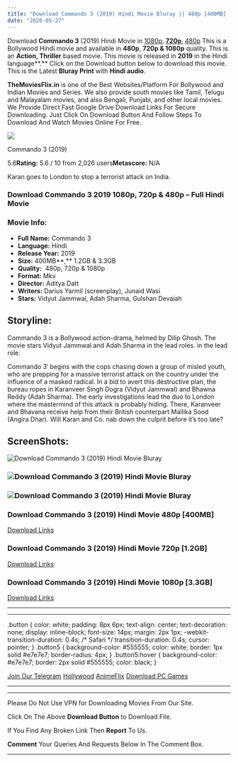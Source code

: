 ```yaml
---
title: "Download Commando 3 (2019) Hindi Movie Bluray || 480p [400MB] || 720p [1.2GB] || 1080p [3.3GB]"
date: "2020-05-27"
---
```


Download **Commando 3** (2019) Hindi Movie in [1080p](https://1moviesflix.com/1080p-movies/), [**720p**](https://1moviesflix.com/720p-movies/), [480p](https://1moviesflix.com/480p-movies/) This is a Bollywood Hindi movie and available in **480p**, **720p & 1080p** quality. This is an **Action, Thriller** based movie. This movie is released in **2019** in the Hindi language**.** Click on the Download button below to download this movie. This is the Latest **Bluray Print** with **Hindi audio**.

**TheMoviesFlix.in** is one of the Best Websites/Platform For Bollywood and Indian Movies and Series. We also provide south movies like Tamil, Telugu and Malayalam movies, and also Bengali, Punjabi, and other local movies. We Provide Direct Fast Google Drive Download Links For Secure Downloading. Just Click On Download Button And Follow Steps To Download And Watch Movies Online For Free.

[![](https://m.media-amazon.com/images/M/MV5BMDY4NDU4YjgtNWU1OS00YTVhLWJhY2MtMjEzOGY0YTU1OWVkXkEyXkFqcGdeQXVyNzkxOTEyMjI@._V1_SX300.jpg)](https://www.imdb.com/title/tt8983168/ "Commando 3")

Commando 3 (2019)

5.6**Rating:** 5.6 / 10 from 2,026 users**Metascore:** N/A

Karan goes to London to stop a terrorist attack on India.

### Download Commando 3 2019 1080p, 720p & 480p – Full Hindi Movie

### Movie Info:

- **Full Name:** Commando 3
- **Language:** Hindi
- **Release Year:** 2019
- **Size:** 400MB**,** 1.2GB & 3.3GB
- **Quality:**  480p, 720p & 1080p
- **Format:** Mkv
- **Director:** Aditya Datt
- **Writers:** Darius Yarmil (screenplay), Junaid Wasi
- **Stars:** Vidyut Jammwal, Adah Sharma, Gulshan Devaiah

## Storyline:

Commando 3 is a Bollywood action-drama, helmed by Dilip Ghosh. The movie stars Vidyut Jammwal and Adah Sharma in the lead roles. in the lead role.

Commando 3′ begins with the cops chasing down a group of misled youth, who are prepping for a massive terrorist attack on the country under the influence of a masked radical. In a bid to avert this destructive plan, the bureau ropes in Karanveer Singh Dogra (Vidyut Jammwal) and Bhawna Reddy (Adah Sharma). The early investigations lead the duo to London where the mastermind of this attack is probably hiding. There, Karanveer and Bhavana receive help from their British counterpart Mallika Sood (Angira Dhar). Will Karan and Co. nab down the culprit before it’s too late?

## ScreenShots:

![Download Commando 3 (2019) Hindi Movie Bluray](https://m.media-amazon.com/images/M/MV5BODZmZjA4NzAtOGNmMy00MTUxLTg5ZjktOTc2MjNiMmI1YjRhXkEyXkFqcGdeQXVyNzkxOTEyMjI@._V1_QL50_SY1000_CR0,0,1498,1000_AL_.jpg)

### ![Download Commando 3 (2019) Hindi Movie Bluray](https://m.media-amazon.com/images/M/MV5BOTYxNjliZjMtMjEzZC00YjMwLTkzNGYtZDhmMzY3YjRhZGNhXkEyXkFqcGdeQXVyNzkxOTEyMjI@._V1_QL50_SY1000_SX1500_AL_.jpg)

### ![Download Commando 3 (2019) Hindi Movie Bluray](https://m.media-amazon.com/images/M/MV5BOTVlMzUzOTYtOTY1YS00Y2M5LTgzYWYtYWRmZGM4N2IzMzFmXkEyXkFqcGdeQXVyNzkxOTEyMjI@._V1_QL50_SY1000_SX1500_AL_.jpg)

### Download Commando 3 (2019) Hindi Movie 480p \[400MB\] 

[Download Links](https://1moviesflix.com?a270777880=ZTNTWURDWUFmY0xYZUtCV0ptSTk4N1NnRUpmeTRBS1JMa010cTFpc2VmWDJTdktjVWdnOTlVYlFSaEE5U1hwK1pEQkNBQklzc1ZOaW9VR1FYa2kzY1FPZVY5bDE0R0xSUDdTMit3ZlJlTDA9)

### Download Commando 3 (2019) Hindi Movie 720p \[1.2GB\]

[Download Links](https://1moviesflix.com?a270777880=ZTNTWURDWUFmY0xYZUtCV0ptSTk4N1NnRUpmeTRBS1JMa010cTFpc2VmWDJTdktjVWdnOTlVYlFSaEE5U1hwKzFqZjRod2c0Q2trcDMyMWNxTnYwZXRPRTJUZUFGTitPNHYyUU8xUHdYSU09)

### Download Commando 3 (2019) Hindi Movie 1080p \[3.3GB\] 

[Download Links](https://1moviesflix.com?a270777880=ZTNTWURDWUFmY0xYZUtCV0ptSTk4N1NnRUpmeTRBS1JMa010cTFpc2VmWDJTdktjVWdnOTlVYlFSaEE5U1hwKzFZTVBIaHhuelg0L0I2NlhaejRXWG55dmpTYkcxMXl3aUQ1alJOZXhmaW89)

* * *

* * *

.button { color: white; padding: 8px 6px; text-align: center; text-decoration: none; display: inline-block; font-size: 14px; margin: 2px 1px; -webkit-transition-duration: 0.4s; /\* Safari \*/ transition-duration: 0.4s; cursor: pointer; } .button5 { background-color: #555555; color: white; border: 1px solid #e7e7e7; border-radius: 4px; } .button5:hover { background-color: #e7e7e7; border: 2px solid #555555; color: black; }

[Join Our Telegram](http://gdrivepro.xyz/join.php) [Hollywood](https://moviesverse.com/) [AnimeFlix](https://animeflix.in/) [Download PC Games](https://gamesflix.net/)  

* * *

* * *

  

Please Do Not Use VPN for Downloading Movies From Our Site.

Click On The Above **Download Button** to Download File.

If You Find Any Broken Link Then **Report** To Us.

**Comment** Your Queries And Requests Below In The Comment Box.

* * *

